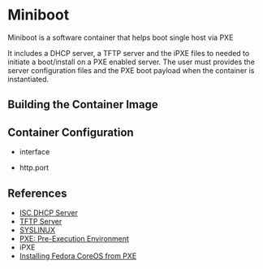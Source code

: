 # Miniboot

Miniboot is a software container that helps boot single host via PXE

It includes a DHCP server, a TFTP server and the iPXE files to needed
to initiate a boot/install on a PXE enabled server. The user must
provides the server configuration files and the PXE boot payload when
the container is instantiated.

## Building the Container Image

## Container Configuration

* interface

* http.port

## References

* [ISC DHCP Server]()
* [TFTP Server]()
* [SYSLINUX]()
* [PXE: Pre-Execution Environment](https://en.wikipedia.org/wiki/Preboot_Execution_Environment)
* iPXE
* [Installing Fedora CoreOS from PXE](https://docs.fedoraproject.org/en-US/fedora-coreos/bare-metal/#_installing_from_pxe)
